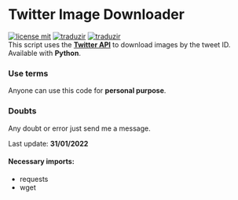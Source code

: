 # Twitter Image Downloader
[![license mit](https://img.shields.io/badge/license-MIT-green)](LICENSE.md) [![traduzir](https://img.shields.io/badge/Traduzir-pt--BR-brightgreen)](README_ptBR.md) [![traduzir](https://img.shields.io/badge/Translate-en--US-blue)](README.md)<br>
This script uses the **[Twitter API](https://developer.twitter.com/en/docs/twitter-api)** to download images by the tweet ID.<br>
Available with **Python**.<br>

### Use terms
Anyone can use this code for  **personal purpose**. <br>

### Doubts
Any doubt or error just send me a message. <br>

Last update: **31/01/2022**<br>

#### Necessary imports:
- requests <br>
- wget <br>